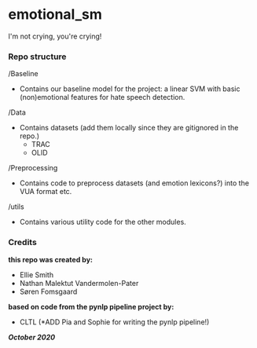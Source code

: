 # emotional_sm
I'm not crying, you're crying!



### Repo structure


/Baseline
- Contains our baseline model for the project: a linear SVM with basic (non)emotional features for hate speech detection.


/Data
- Contains datasets (add them locally since they are gitignored in the repo.)
  - TRAC
  - OLID

/Preprocessing
- Contains code to preprocess datasets (and emotion lexicons?) into the VUA format etc.

/utils
- Contains various utility code for the other modules.





### Credits

__this repo was created by:__
- Ellie Smith
- Nathan Malektut Vandermolen-Pater
- Søren Fomsgaard

__based on code from the pynlp pipeline project by:__
- CLTL (*ADD Pia and Sophie for writing the pynlp pipeline!)


***October 2020***
